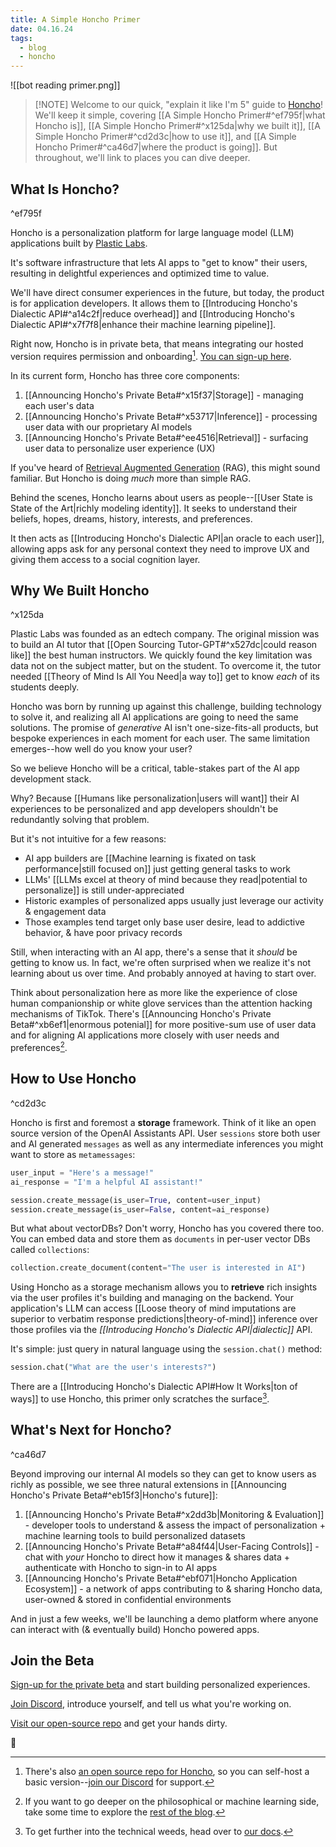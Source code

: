 ```yaml
---
title: A Simple Honcho Primer
date: 04.16.24
tags:
  - blog
  - honcho
---
```

![[bot reading primer.png]]

> [!NOTE] Welcome to our quick, "explain it like I'm 5" guide to [Honcho](https://honcho.dev)!
> We'll keep it simple, covering [[A Simple Honcho Primer#^ef795f|what Honcho is]], [[A Simple Honcho Primer#^x125da|why we built it]], [[A Simple Honcho Primer#^cd2d3c|how to use it]], and [[A Simple Honcho Primer#^ca46d7|where the product is going]]. But throughout, we'll link to places you can dive deeper.

## What Is Honcho?
^ef795f

Honcho is a personalization platform for large language model (LLM) applications built by [Plastic Labs](https://plasticlabs.ai).  

It's software infrastructure that lets AI apps to "get to know" their users, resulting in delightful experiences and optimized time to value.

We'll have direct consumer experiences in the future, but today, the product is for application developers. It allows them to [[Introducing Honcho's Dialectic API#^a14c2f|reduce overhead]] and [[Introducing Honcho's Dialectic API#^x7f7f8|enhance their machine learning pipeline]].

Right now, Honcho is in private beta, that means integrating our hosted version requires permission and onboarding[^1]. [You can sign-up here](https://plasticlabs.typeform.com/honchobeta).

In its current form, Honcho has three core components:

1. [[Announcing Honcho's Private Beta#^x15f37|Storage]] - managing each user's data
2. [[Announcing Honcho's Private Beta#^x53717|Inference]] - processing user data with our proprietary AI models
3. [[Announcing Honcho's Private Beta#^ee4516|Retrieval]] - surfacing user data to personalize user experience (UX)

If you've heard of [Retrieval Augmented Generation](https://en.wikipedia.org/wiki/Prompt_engineering#Retrieval-augmented_generation) (RAG), this might sound familiar. But Honcho is doing *much* more than simple RAG.

Behind the scenes, Honcho learns about users as people--[[User State is State of the Art|richly modeling identity]]. It seeks to understand their beliefs, hopes, dreams, history, interests, and preferences. 

It then acts as [[Introducing Honcho's Dialectic API|an oracle to each user]], allowing apps ask for any personal context they need to improve UX and giving them access to a social cognition layer.

## Why We Built Honcho
^x125da

Plastic Labs was founded as an edtech company. The original mission was to build an AI tutor that [[Open Sourcing Tutor-GPT#^x527dc|could reason like]] the best human instructors. We quickly found the key limitation was data not on the subject matter, but on the student. To overcome it, the tutor needed [[Theory of Mind Is All You Need|a way to]] get to know *each* of its students deeply.

Honcho was born by running up against this challenge, building technology to solve it, and realizing all AI applications are going to need the same solutions. The promise of *generative* AI isn't one-size-fits-all products, but bespoke experiences in each moment for each user. The same limitation emerges--how well do you know your user?

So we believe Honcho will be a critical, table-stakes part of the AI app development stack.

Why? Because [[Humans like personalization|users will want]] their AI experiences to be personalized and app developers shouldn't be redundantly solving that problem.

But it's not intuitive for a few reasons:

- AI app builders are [[Machine learning is fixated on task performance|still focused on]] just getting general tasks to work
- LLMs' [[LLMs excel at theory of mind because they read|potential to personalize]] is still under-appreciated  
- Historic examples of personalized apps usually just leverage our activity & engagement data
- Those examples tend target only base user desire, lead to addictive behavior, & have poor privacy records

Still, when interacting with an AI app, there's a sense that it *should* be getting to know us. In fact, we're often surprised when we realize it's not learning about us over time. And probably annoyed at having to start over.

Think about personalization here as more like the experience of close human companionship or white glove services than the attention hacking mechanisms of TikTok. There's [[Announcing Honcho's Private Beta#^xb6ef1|enormous potenial]] for more positive-sum use of user data and for aligning AI applications more closely with user needs and preferences[^2]. 

## How to Use Honcho
^cd2d3c

Honcho is first and foremost a **storage** framework. Think of it like an open source version of the OpenAI Assistants API. User `sessions` store both user and AI generated `messages` as well as any intermediate inferences you might want to store as `metamessages`: 

```python
user_input = "Here's a message!"
ai_response = "I'm a helpful AI assistant!"

session.create_message(is_user=True, content=user_input)
session.create_message(is_user=False, content=ai_response)
```

But what about vectorDBs? Don't worry, Honcho has you covered there too. You can embed data and store them as `documents` in per-user vector DBs called `collections`: 

```python
collection.create_document(content="The user is interested in AI")
```

Using Honcho as a storage mechanism allows you to **retrieve** rich insights via the user profiles it's building and managing on the backend. Your application's LLM can access [[Loose theory of mind imputations are superior to verbatim response predictions|theory-of-mind]] inference over those profiles via the *[[Introducing Honcho's Dialectic API|dialectic]]* API. 

It's simple: just query in natural language using the `session.chat()` method:

```python
session.chat("What are the user's interests?")
```

There are a [[Introducing Honcho's Dialectic API#How It Works|ton of ways]] to use Honcho, this primer only scratches the surface[^3]. 

## What's Next for Honcho?
^ca46d7

Beyond improving our internal AI models so they can get to know users as richly as possible, we see three natural extensions in [[Announcing Honcho's Private Beta#^eb15f3|Honcho's future]]:

1. [[Announcing Honcho's Private Beta#^x2dd3b|Monitoring & Evaluation]] - developer tools to understand & assess the impact of personalization + machine learning tools to build personalized datasets
2. [[Announcing Honcho's Private Beta#^a84f44|User-Facing Controls]] - chat with *your* Honcho to direct how it manages & shares data + authenticate with Honcho to sign-in to AI apps
3. [[Announcing Honcho's Private Beta#^ebf071|Honcho Application Ecosystem]] - a network of apps contributing to & sharing Honcho data, user-owned & stored in confidential environments  

And in just a few weeks, we'll be launching a demo platform where anyone can interact with (& eventually build) Honcho powered apps.

## Join the Beta

[Sign-up for the private beta](https://plasticlabs.typeform.com/honchobeta) and start building personalized experiences.

[Join Discord](https://discord.gg/plasticlabs), introduce yourself, and tell us what you're working on.

[Visit our open-source repo](https://github.com/plastic-labs/honcho) and get your hands dirty.

🫡

[^1]: There's also [an open source repo for Honcho](https://github.com/plastic-labs/honcho), so you can self-host a basic version--[join our Discord](https://discord.gg/plasticlabs) for support.

[^2]: If you want to go deeper on the philosophical or machine learning side, take some time to explore the [rest of the blog](https://blog.plasticlabs.ai).

[^3]: To get further into the technical weeds, head over to [our docs](https://docs.honcho.dev). 
